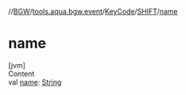 //[BGW](../../../../index.md)/[tools.aqua.bgw.event](../../index.md)/[KeyCode](../index.md)/[SHIFT](index.md)/[name](name.md)



# name  
[jvm]  
Content  
val [name](name.md): [String](https://kotlinlang.org/api/latest/jvm/stdlib/kotlin/-string/index.html)  



